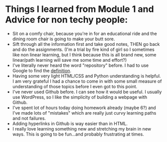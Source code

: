 
# Things I learned from Module 1 and Advice for non techy people:

* Sit on a comfy chair, because you're in for an educational ride and the dining room chair is going to make your butt sore.
* Sift through all the information first and take good notes, THEN go back and do the assignments. (I'm a trial by fire kind of girl so I sometimes like non linear learning, but I think because this is all brand new, some linear/path learning will save me some time and effort?)
* I've literally never heard the word "repository" before. I had to use Google to find the [definition](https://www.merriam-webster.com/dictionary/repository).  
* Having some very light HTML/CSS and Python understanding is helpful. I am very grateful I had a chance to come in with some small measure of understanding of those topics before I even got to this point. 
* I've never used Github before. I can see how it would be useful.  I usually use WordPress, so I like the simplicity of building a webpage with Github. 
* I've spent lot of hours today doing homework already (maybe 6?) and I've made lots of "mistakes" which are really just curvy learning paths and not failures. 
* Adding hyperlinks in Github is way easier than in HTML.
* I really love learning something new and stretching my brain in new ways.  This is going to be fun...and probably frustrating at times. 
